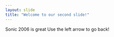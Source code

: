 ```yaml
---
layout: slide
title: "Welcome to our second slide!"
---
```

Sonic 2006 is great
Use the left arrow to go back!
